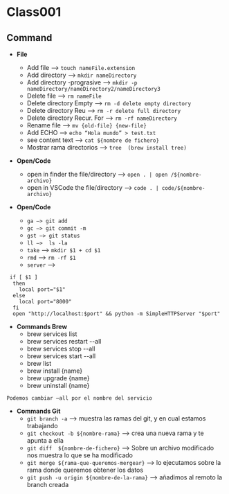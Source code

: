 

# Class001
## Command

- **File**

    - Add file —> `touch nameFile.extension`
    - Add directory —> `mkdir nameDirectory`
    - Add directory -prograsive —> `mkdir -p nameDirectory/nameDirectory2/nameDirectory3`
    - Delete file —> `rm nameFile`
    - Delete directory Empty —> `rm -d delete empty directory`
    - Delete directory Reu —> `rm -r delete full directory`
    - Delete directory Recur. For —> `rm -rf nameDirectory`
    - Rename file —> `mv {old-file} {new-file}`
    - Add ECHO —> `echo “Hola mundo” > test.txt`
    - see content text —> `cat ${nombre de fichero}`
    - Mostrar rama directorios —> `tree  (brew install tree)`
    
- **Open/Code**
	- open in finder the file/directory 	—> `open . | open /${nombre-archivo} `
	- open in VSCode the file/directory	—> `code . | code/${nombre-archivo}`

- **Open/Code**
	- `ga —> git add `
	- `gc —> git commit -m`
	- `gst —> git status`
	- `ll —>  ls -la`
	- `take` —>  `mkdir $1 + cd $1`
	- `rmd` —> `rm -rf $1`
	- `server` —> 
	 
```
 if [ $1 ]
  then
    local port="$1"
  else
    local port="8000"
  fi
  open "http://localhost:$port" && python -m SimpleHTTPServer "$port"
```
	 
	
- **Commands Brew**
	- brew services list
	- brew services restart --all
	- brew services stop --all
	- brew services start --all
	- brew list
	- brew install {name}
	- brew upgrade {name}
	- brew uninstall {name}

`Podemos cambiar —all por el nombre del servicio `
	

- **Commands Git**
	- `git branch -a` —> muestra las ramas del git, y en cual estamos trabajando
	- `git checkout -b ${nombre-rama}` —> crea una nueva rama y te apunta a ella
	- `git diff  ${nombre-de-fichero}` —> Sobre un archivo modificado nos muestra lo que se ha modificado
	- `git merge ${rama-que-queremos-mergear}` —> lo ejecutamos sobre la rama donde queremos obtener los 	datos
	- `git push -u origin ${nombre-de-la-rama}` —> añadimos al remoto la branch creada


